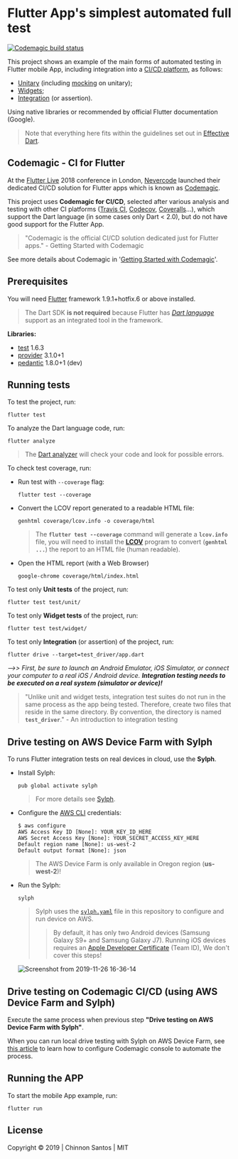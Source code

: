 # Flutter App's simplest automated full test

[![Codemagic build status](https://api.codemagic.io/apps/5ddbe31c011bc93c37050c9f/5ddbe31c011bc93c37050c9e/status_badge.svg)](https://codemagic.io/apps/5ddbe31c011bc93c37050c9f/5ddbe31c011bc93c37050c9e/latest_build)

This project shows an example of the main forms of automated testing in Flutter mobile App, including integration into a [CI/CD platform][], as follows:

- [Unitary][] (including [mocking][] on unitary);
- [Widgets][];
- [Integration][] (or assertion).

Using native libraries or recommended by official Flutter documentation (Google).

> Note that everything here fits within the guidelines set out in [Effective Dart][].

[CI/CD platform]: https://en.wikipedia.org/wiki/CI/CD
[Unitary]: https://flutter.dev/docs/cookbook/testing/unit/introduction
[mocking]: https://flutter.dev/docs/cookbook/testing/unit/mocking
[Widgets]: https://flutter.dev/docs/cookbook/testing/widget/introduction
[Integration]: https://flutter.dev/docs/cookbook/testing/integration/introduction
[Effective Dart]: https://www.dartlang.org/guides/language/effective-dart

## Codemagic - CI for Flutter

At the [Flutter Live][] 2018 conference in London, [Nevercode][] launched their dedicated CI/CD solution for Flutter apps which is known as [Codemagic][].

This project uses **Codemagic for CI/CD**, selected after various analysis and testing with other CI platforms ([Travis CI][], [Codecov][], [Coveralls][]...), which support the Dart language (in some cases only Dart < 2.0), but do not have good support for the Flutter App.

> "Codemagic is the official CI/CD solution dedicated just for Flutter apps."
> \- Getting Started with Codemagic

See more details about Codemagic in '[Getting Started with Codemagic]'.

[Flutter Live]: https://developers.google.com/events/flutter-live/
[Nevercode]: https://nevercode.io/
[Codemagic]: https://codemagic.io/
[Travis CI]: https://travis-ci.org/
[Codecov]: https://codecov.io/
[Coveralls]: https://coveralls.io/
[Getting Started with Codemagic]: https://blog.codemagic.io/getting-started-with-codemagic/

## Prerequisites

You will need [Flutter][] framework 1.9.1+hotfix.6 or above installed.

> The Dart SDK **is not required** because Flutter has _[Dart language][]_ support as an integrated tool in the framework.

[Flutter]: https://flutter.dev/
[Dart language]: https://dart.dev/

**Libraries:**

- [test][] 1.6.3
- [provider][] 3.1.0+1
- [pedantic][] 1.8.0+1 (dev)

[test]: https://pub.dev/packages/test
[provider]: https://pub.dev/packages/provider
[pedantic]: https://pub.dev/packages/pedantic

## Running tests

To test the project, run:

    flutter test

To analyze the Dart language code, run:

    flutter analyze

> The [Dart analyzer][] will check your code and look for possible errors.

[Dart analyzer]: https://flutter.dev/docs/testing/debugging#the-dart-analyzer

To check test coverage, run:

- Run test with `--coverage` flag:

      flutter test --coverage

- Convert the LCOV report generated to a readable HTML file:

      genhtml coverage/lcov.info -o coverage/html

  > The **`flutter test --coverage`** command will generate a **`lcov.info`** file, you will need to install the **[LCOV][]** program to convert (**`genhtml ...`**) the report to an HTML file (human readable).

- Open the HTML report (with a Web Browser)

      google-chrome coverage/html/index.html

[LCOV]: http://ltp.sourceforge.net/coverage/lcov.php

To test only **Unit tests** of the project, run:

    flutter test test/unit/

To test only **Widget tests** of the project, run:

    flutter test test/widget/

To test only **Integration** (or assertion) of the project, run:

    flutter drive --target=test_driver/app.dart

_-->> First, be sure to launch an Android Emulator, iOS Simulator, or connect your computer to a real iOS / Android device. **Integration testing needs to be executed on a real system (simulator or device)!**_

> "Unlike unit and widget tests, integration test suites do not run in the same process as the app being tested. Therefore, create two files that reside in the same directory. By convention, the directory is named **`test_driver`**."
> \- An introduction to integration testing

## Drive testing on AWS Device Farm with Sylph

To runs Flutter integration tests on real devices in cloud, use the **Sylph**.

- Install Sylph:

      pub global activate sylph

    > For more details see [Sylph][].

- Configure the [AWS CLI][] credentials:

      $ aws configure
      AWS Access Key ID [None]: YOUR_KEY_ID_HERE
      AWS Secret Access Key [None]: YOUR_SECRET_ACCESS_KEY_HERE
      Default region name [None]: us-west-2
      Default output format [None]: json

    > The AWS Device Farm is only available in Oregon region (**us-west-2**)!

- Run the Sylph:

      sylph

    > Sylph uses the [`sylph.yaml`][] file in this repository to configure and run device on AWS.
    >> By default, it has only two Android devices (Samsung Galaxy S9+ and Samsung Galaxy J7).
    >> Running iOS devices requires an [Apple Developer Certificate] (Team ID), We don't cover this steps!

  ![Screenshot from 2019-11-26 16-36-14](https://user-images.githubusercontent.com/3258293/69670720-47cb2300-1073-11ea-8035-1754d43ae395.png)

[Sylph]: https://github.com/mmcc007/sylph
[AWS CLI]: https://docs.aws.amazon.com/cli/latest/userguide/cli-chap-configure.html
[`sylph.yaml`]: https://github.com/chinnonsantos/full_testing_flutter/blob/master/sylph.yaml
[Apple Developer Certificate]: https://developer.apple.com/account/#/membership

## Drive testing on Codemagic CI/CD (using AWS Device Farm and Sylph)

Execute the same process when previous step **"Drive testing on AWS Device Farm with Sylph"**.

When you can run local drive testing with Sylph on AWS Device Farm, see [this article] to learn how to configure Codemagic console to automate the process.

[this article]: https://blog.codemagic.io/flutter-ci-cd-with-codemagic-sylph-aws-device-farm/

## Running the APP

To start the mobile App example, run:

    flutter run

## License

Copyright © 2019 | Chinnon Santos | MIT
